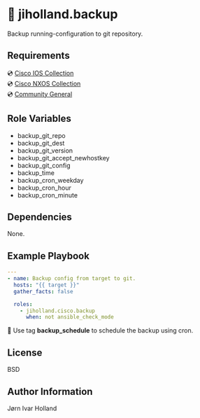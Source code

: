 💾 jiholland.backup
===================

Backup running-configuration to git repository.

Requirements
------------

💿 [Cisco IOS Collection](https://galaxy.ansible.com/cisco/ios)<br>
💿 [Cisco NXOS Collection](https://galaxy.ansible.com/cisco/nxos)<br>
💿 [Community General](https://galaxy.ansible.com/community/general)

Role Variables
--------------

- backup\_git\_repo
- backup\_git\_dest
- backup\_git\_version
- backup\_git\_accept\_newhostkey
- backup\_git\_config
- backup\_time
- backup\_cron\_weekday
- backup\_cron\_hour
- backup\_cron\_minute

Dependencies
------------

None.

Example Playbook
----------------
```yaml
---
- name: Backup config from target to git.
  hosts: "{{ target }}"
  gather_facts: false

  roles:
    - jiholland.cisco.backup
      when: not ansible_check_mode
```
📅 Use tag **backup_schedule** to schedule the backup using cron.

License
-------

BSD

Author Information
------------------

Jørn Ivar Holland
